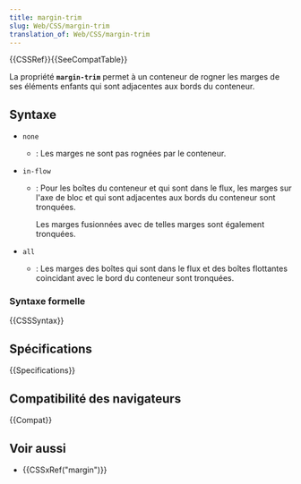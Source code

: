 ```yaml
---
title: margin-trim
slug: Web/CSS/margin-trim
translation_of: Web/CSS/margin-trim
---
```


{{CSSRef}}{{SeeCompatTable}}

La propriété **`margin-trim`** permet à un conteneur de rogner les marges de ses éléments enfants qui sont adjacentes aux bords du conteneur.

## Syntaxe

- `none`
  - : Les marges ne sont pas rognées par le conteneur.
- `in-flow`

  - : Pour les boîtes du conteneur et qui sont dans le flux, les marges sur l'axe de bloc et qui sont adjacentes aux bords du conteneur sont tronquées.

    Les marges fusionnées avec de telles marges sont également tronquées.

- `all`
  - : Les marges des boîtes qui sont dans le flux et des boîtes flottantes coincidant avec le bord du conteneur sont tronquées.

### Syntaxe formelle

{{CSSSyntax}}

## Spécifications

{{Specifications}}

## Compatibilité des navigateurs

{{Compat}}

## Voir aussi

- {{CSSxRef("margin")}}
